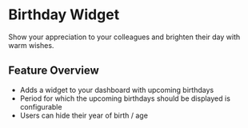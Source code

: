 # Birthday Widget

Show your appreciation to your colleagues and brighten their day with warm wishes.

## Feature Overview

- Adds a widget to your dashboard with upcoming birthdays
- Period for which the upcoming birthdays should be displayed is configurable
- Users can hide their year of birth / age
